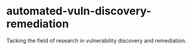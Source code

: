 # automated-vuln-discovery-remediation
Tacking the field of research in vulnerability discovery and remediation.
